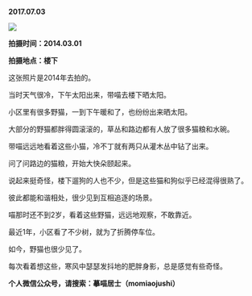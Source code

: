 
          
            
**2017.07.03**



![](//upload-images.jianshu.io/upload_images/51001-356e8b840aa6552e.jpg)




**拍摄时间：2014.03.01**

**拍摄地点：楼下**

这张照片是2014年去拍的。

当时天气很冷，下午太阳出来，带喵去楼下晒太阳。

小区里有很多野猫，一到下午暖和了，也纷纷出来晒太阳。

大部分的野猫都胖得圆滚滚的，草丛和路边都有人放了很多猫粮和水碗。

带喵远远地看着这些小猫，冷不丁就有两只从灌木丛中钻了出来。

问了问路边的猫粮，开始大快朵颐起来。

说起来挺奇怪，楼下遛狗的人也不少，但是这些猫和狗似乎已经混得很熟了。

彼此都能和谐相处，很少见到互相追逐的场景。

喵那时还不到2岁，看着这些野猫，远远地观察，不敢靠近。

最近1年，小区看了不少树，就为了折腾停车位。

如今，野猫也很少见了。

每次看着想这些，寒风中瑟瑟发抖地的肥胖身影，总是感觉有些奇怪。


**个人微信公众号，请搜索：摹喵居士（momiaojushi）**

          
        